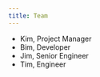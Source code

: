 ```yaml
---
title: Team
---
```


- Kim, Project Manager
- Bim, Developer
- Jim, Senior Engineer
- Tim, Engineer
